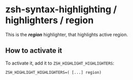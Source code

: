 zsh-syntax-highlighting / highlighters / region
================================================

This is the ***region*** highlighter, that highlights active region.


How to activate it
------------------
To activate it, add it to `ZSH_HIGHLIGHT_HIGHLIGHTERS`:

    ZSH_HIGHLIGHT_HIGHLIGHTERS=( [...] region)
